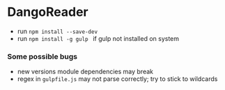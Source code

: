 # DangoReader

- run `npm install --save-dev`
- run `npm install -g gulp ` if gulp not installed on system

### Some possible bugs
- new versions module dependencies may break
- regex in `gulpfile.js` may not parse correctly; try to stick to wildcards